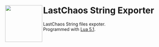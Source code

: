 # LastChaos String Exporter <img align="left" src="https://user-images.githubusercontent.com/5092697/160685123-ddc64f8f-e514-43e6-991e-f82db82093ea.png" width="120px">

LastChaos String files expoter.<br/>
Programmed with <a href="https://www.lua.org/versions.html#5.1">Lua 5.1</a>.<br/>

